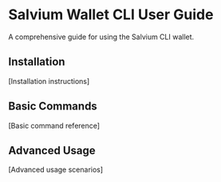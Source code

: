 # Salvium Wallet CLI User Guide

A comprehensive guide for using the Salvium CLI wallet.

## Installation

[Installation instructions]

## Basic Commands

[Basic command reference]

## Advanced Usage

[Advanced usage scenarios]
